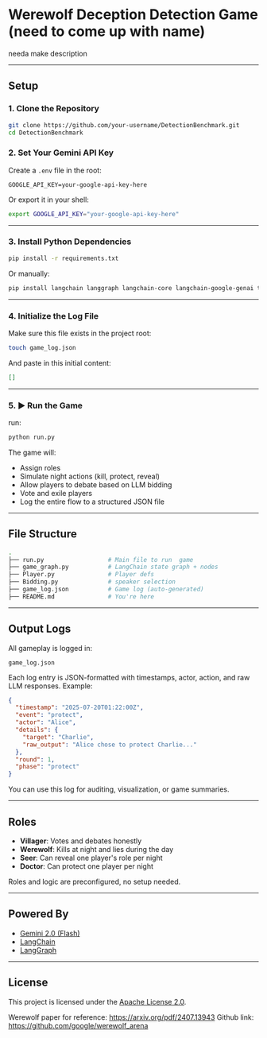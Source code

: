 # Werewolf Deception Detection Game (need to come up with name)

needa make description

---

## Setup

### 1. Clone the Repository

```bash
git clone https://github.com/your-username/DetectionBenchmark.git
cd DetectionBenchmark
```

### 2. Set Your Gemini API Key

Create a `.env` file in the root:

```env
GOOGLE_API_KEY=your-google-api-key-here
```

Or export it in your shell:

```bash
export GOOGLE_API_KEY="your-google-api-key-here"
```

---

### 3. Install Python Dependencies

```bash
pip install -r requirements.txt
```

Or manually:

```bash
pip install langchain langgraph langchain-core langchain-google-genai tqdm pydantic
```

---

### 4. Initialize the Log File

Make sure this file exists in the project root:

```bash
touch game_log.json
```

And paste in this initial content:

```json
[]
```

---

### 5. ▶️ Run the Game

run:

```bash
python run.py
```

The game will:
- Assign roles
- Simulate night actions (kill, protect, reveal)
- Allow players to debate based on LLM bidding
- Vote and exile players
- Log the entire flow to a structured JSON file

---

## File Structure

```bash
.
├── run.py                  # Main file to run  game
├── game_graph.py           # LangChain state graph + nodes
├── Player.py               # Player defs
├── Bidding.py              # speaker selection
├── game_log.json           # Game log (auto-generated)
├── README.md               # You're here
```

---

## Output Logs

All gameplay is logged in:

```
game_log.json
```

Each log entry is JSON-formatted with timestamps, actor, action, and raw LLM responses. Example:
```json
{
  "timestamp": "2025-07-20T01:22:00Z",
  "event": "protect",
  "actor": "Alice",
  "details": {
    "target": "Charlie",
    "raw_output": "Alice chose to protect Charlie..."
  },
  "round": 1,
  "phase": "protect"
}
```

You can use this log for auditing, visualization, or game summaries.

---

## Roles 

- **Villager**: Votes and debates honestly
- **Werewolf**: Kills at night and lies during the day
- **Seer**: Can reveal one player's role per night
- **Doctor**: Can protect one player per night

Roles and logic are preconfigured, no setup needed.

---

## Powered By

- [Gemini 2.0 (Flash)](https://ai.google.dev/)
- [LangChain](https://www.langchain.com/)
- [LangGraph](https://github.com/langchain-ai/langgraph)

---

## License

This project is licensed under the [Apache License 2.0](http://www.apache.org/licenses/LICENSE-2.0).


Werewolf paper for reference: 
https://arxiv.org/pdf/2407.13943
Github link: https://github.com/google/werewolf_arena
